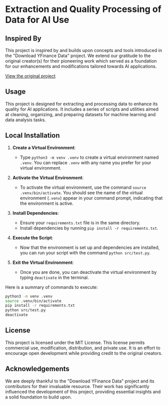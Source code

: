 # Extraction and Quality Processing of Data for AI Use

## Inspired By

This project is inspired by and builds upon concepts and tools introduced in the "Download YFinance Data" project. We extend our gratitude to the original creator(s) for their pioneering work which served as a foundation for our enhancements and modifications tailored towards AI applications.

[View the original project](https://github.com/nateGeorge/download_yfinance_data)

## Usage

This project is designed for extracting and processing data to enhance its quality for AI applications. It includes a series of scripts and utilities aimed at cleaning, organizing, and preparing datasets for machine learning and data analysis tasks.

## Local Installation

1. **Create a Virtual Environment**:

   - Type `python3 -m venv .venv` to create a virtual environment named `.venv`. You can replace `.venv` with any name you prefer for your virtual environment.

2. **Activate the Virtual Environment**:

   - To activate the virtual environment, use the command `source .venv/bin/activate`. You should see the name of the virtual environment (`.venv`) appear in your command prompt, indicating that the environment is active.

3. **Install Dependencies**:

   - Ensure your `requirements.txt` file is in the same directory.
   - Install dependencies by running `pip install -r requirements.txt`.

4. **Execute the Script**:

   - Now that the environment is set up and dependencies are installed, you can run your script with the command `python src/test.py`.

5. **Exit the Virtual Environment**:
   - Once you are done, you can deactivate the virtual environment by typing `deactivate` in the terminal.

Here is a summary of commands to execute:

```bash
python3 -m venv .venv
source .venv/bin/activate
pip install -r requirements.txt
python src/test.py
deactivate
```

## License

This project is licensed under the MIT License. This license permits commercial use, modification, distribution, and private use. It is an effort to encourage open development while providing credit to the original creators.

## Acknowledgements

We are deeply thankful to the "Download YFinance Data" project and its contributors for their invaluable resource. Their work has significantly influenced the development of this project, providing essential insights and a solid foundation to build upon.
